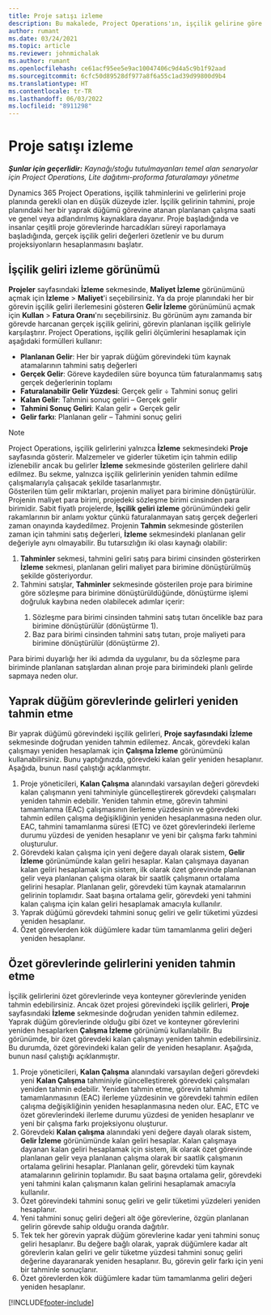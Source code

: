 ```yaml
---
title: Proje satışı izleme
description: Bu makalede, Project Operations'ın, işçilik gelirine göre nasıl izlediği ve bir proje üzerinde harcadıkları hakkında bilgiler yer alır.
author: rumant
ms.date: 03/24/2021
ms.topic: article
ms.reviewer: johnmichalak
ms.author: rumant
ms.openlocfilehash: ce61acf95ee5e9ac10047406c9d4a5c9b1f92aad
ms.sourcegitcommit: 6cfc50d89528df977a8f6a55c1ad39d99800d9b4
ms.translationtype: HT
ms.contentlocale: tr-TR
ms.lasthandoff: 06/03/2022
ms.locfileid: "8911298"
---
```

# <a name="project-sales-tracking"></a>Proje satışı izleme

_**Şunlar için geçerlidir:** Kaynağı/stoğu tutulmayanları temel alan senaryolar için Project Operations, Lite dağıtımı-proforma faturalamayı yönetme_

Dynamics 365 Project Operations, işçilik tahminlerini ve gelirlerini proje planında gerekli olan en düşük düzeyde izler. İşçilik gelirinin tahmini, proje planındaki her bir yaprak düğümü görevine atanan planlanan çalışma saati ve genel veya adlandırılmış kaynaklara dayanır. Proje başladığında ve insanlar çeşitli proje görevlerinde harcadıkları süreyi raporlamaya başladığında, gerçek işçilik geliri değerleri özetlenir ve bu durum projeksiyonların hesaplanmasını başlatır.

## <a name="labor-revenue-tracking-view"></a>İşçilik geliri izleme görünümü

**Projeler** sayfasındaki **İzleme** sekmesinde, **Maliyet İzleme** görünümünü açmak için **İzleme** > **Maliyet**'i seçebilirsiniz. Ya da proje planındaki her bir görevin işçilik geliri ilerlemesini gösteren **Gelir İzleme** görünümünü açmak için **Kullan** > **Fatura Oranı**'nı seçebilirsiniz. Bu görünüm aynı zamanda bir görevde harcanan gerçek işçilik gelirini, görevin planlanan işçilik geliriyle karşılaştırır. Project Operations, işçilik geliri ölçümlerini hesaplamak için aşağıdaki formülleri kullanır:

- **Planlanan Gelir**: Her bir yaprak düğüm görevindeki tüm kaynak atamalarının tahmini satış değerleri
- **Gerçek Gelir**: Göreve kaydedilen süre boyunca tüm faturalanmamış satış gerçek değerlerinin toplamı
- **Faturalanabilir Gelir Yüzdesi**: Gerçek gelir ÷ Tahmini sonuç geliri
- **Kalan Gelir**: Tahmini sonuç geliri – Gerçek gelir
- **Tahmini Sonuç Geliri**: Kalan gelir + Gerçek gelir
- **Gelir farkı**: Planlanan gelir – Tahmini sonuç geliri


> [!NOTE]
> Project Operations, işçilik gelirlerini yalnızca **İzleme** sekmesindeki **Proje** sayfasında gösterir. Malzemeler ve giderler tüketim için tahmin edilip izlenebilir ancak bu gelirler **İzleme** sekmesinde gösterilen gelirlere dahil edilmez. Bu sekme, yalnızca işçilik gelirlerinin yeniden tahmin edilme çalışmalarıyla çalışacak şekilde tasarlanmıştır.  
> Gösterilen tüm gelir miktarları, projenin maliyet para birimine dönüştürülür. Projenin maliyet para birimi, projedeki sözleşme birimi cinsinden para birimidir. Sabit fiyatlı projelerde, **İşçilik geliri izleme** görünümündeki gelir rakamlarının bir anlamı yoktur çünkü faturalanmayan satış gerçek değerleri zaman onayında kaydedilmez.
> Projenin **Tahmin** sekmesinde gösterilen zaman için tahmini satış değerleri, **İzleme** sekmesindeki planlanan gelir değeriyle aynı olmayabilir. Bu tutarsızlığın iki olası kaynağı olabilir:
><ol>
   ><li> <b>Tahminler</b> sekmesi, tahmini geliri satış para birimi cinsinden gösterirken <b>İzleme</b> sekmesi, planlanan geliri maliyet para birimine dönüştürülmüş şekilde gösteriyordur. </li>
   ><li> Tahmini satışlar, <b>Tahminler</b> sekmesinde gösterilen proje para birimine göre sözleşme para birimine dönüştürüldüğünde, dönüştürme işlemi doğruluk kaybına neden olabilecek adımlar içerir: </li>
><ol>
><li> Sözleşme para birimi cinsinden tahmini satış tutarı öncelikle baz para birimine dönüştürülür (dönüştürme 1).</li>
><li> Baz para birimi cinsinden tahmini satış tutarı, proje maliyeti para birimine dönüştürülür (dönüştürme 2). </li>
></ol>
></ol>
> Para birimi duyarlığı her iki adımda da uygulanır, bu da sözleşme para biriminde planlanan satışlardan alınan proje para birimindeki planlı gelirde sapmaya neden olur.
   

## <a name="reprojecting-revenues-on-leaf-node-tasks"></a>Yaprak düğüm görevlerinde gelirleri yeniden tahmin etme

Bir yaprak düğümü görevindeki işçilik gelirleri, **Proje sayfasındaki** **İzleme** sekmesinde doğrudan yeniden tahmin edilemez. Ancak, görevdeki kalan çalışmayı yeniden hesaplamak için **Çalışma İzleme** görünümünü kullanabilirsiniz. Bunu yaptığınızda, görevdeki kalan gelir yeniden hesaplanır. Aşağıda, bunun nasıl çalıştığı açıklanmıştır.

1. Proje yöneticileri, **Kalan Çalışma** alanındaki varsayılan değeri görevdeki kalan çalışmanın yeni tahminiyle güncelleştirerek görevdeki çalışmaları yeniden tahmin edebilir. Yeniden tahmin etme, görevin tahmini tamamlanma (EAC) çalışmasının ilerleme yüzdesinin ve görevdeki tahmin edilen çalışma değişikliğinin yeniden hesaplanmasına neden olur. EAC, tahmini tamamlanma süresi (ETC) ve özet görevlerindeki ilerleme durumu yüzdesi de yeniden hesaplanır ve yeni bir çalışma farkı tahmini oluşturulur.
2. Görevdeki kalan çalışma için yeni değere dayalı olarak sistem, **Gelir İzleme** görünümünde kalan geliri hesaplar. Kalan çalışmaya dayanan kalan geliri hesaplamak için sistem, ilk olarak özet görevinde planlanan gelir veya planlanan çalışma olarak bir saatlik çalışmanın ortalama gelirini hesaplar. Planlanan gelir, görevdeki tüm kaynak atamalarının gelirinin toplamıdır. Saat başına ortalama gelir, görevdeki yeni tahmini kalan çalışma için kalan geliri hesaplamak amacıyla kullanılır.
3. Yaprak düğümü görevdeki tahmini sonuç geliri ve gelir tüketimi yüzdesi yeniden hesaplanır.
4. Özet görevlerden kök düğümlere kadar tüm tamamlanma geliri değeri yeniden hesaplanır.

## <a name="reprojecting-revenues-on-summary-tasks"></a>Özet görevlerinde gelirlerini yeniden tahmin etme

İşçilik gelirlerini özet görevlerinde veya konteyner görevlerinde yeniden tahmin edebilirsiniz. Ancak özet projesi görevindeki işçilik gelirleri, **Proje** sayfasındaki **İzleme** sekmesinde doğrudan yeniden tahmin edilemez. Yaprak düğüm görevlerinde olduğu gibi özet ve konteyner görevlerini yeniden hesaplarken **Çalışma İzleme** görünümü kullanılabilir. Bu görünümde, bir özet görevdeki kalan çalışmayı yeniden tahmin edebilirsiniz. Bu durumda, özet görevindeki kalan gelir de yeniden hesaplanır. Aşağıda, bunun nasıl çalıştığı açıklanmıştır.

1. Proje yöneticileri, **Kalan Çalışma** alanındaki varsayılan değeri görevdeki yeni **Kalan Çalışma** tahminiyle güncelleştirerek görevdeki çalışmaları yeniden tahmin edebilir. Yeniden tahmin etme, görevin tahmini tamamlanmasının (EAC) ilerleme yüzdesinin ve görevdeki tahmin edilen çalışma değişikliğinin yeniden hesaplanmasına neden olur. EAC, ETC ve özet görevlerindeki ilerleme durumu yüzdesi de yeniden hesaplanır ve yeni bir çalışma farkı projeksiyonu oluşturur.
2. Görevdeki **Kalan çalışma** alanındaki yeni değere dayalı olarak sistem, **Gelir İzleme** görünümünde kalan geliri hesaplar. Kalan çalışmaya dayanan kalan geliri hesaplamak için sistem, ilk olarak özet görevinde planlanan gelir veya planlanan çalışma olarak bir saatlik çalışmanın ortalama gelirini hesaplar. Planlanan gelir, görevdeki tüm kaynak atamalarının gelirinin toplamıdır. Bu saat başına ortalama gelir, görevdeki yeni tahmini kalan çalışmanın kalan gelirini hesaplamak amacıyla kullanılır.
3. Özet görevindeki tahmini sonuç geliri ve gelir tüketimi yüzdeleri yeniden hesaplanır.
4. Yeni tahmini sonuç geliri değeri alt öğe görevlerine, özgün planlanan gelirin görevde sahip olduğu oranda dağıtılır.
5. Tek tek her görevin yaprak düğüm görevlerine kadar yeni tahmini sonuç geliri hesaplanır. Bu değere bağlı olarak, yaprak düğümlere kadar alt görevlerin kalan geliri ve gelir tüketme yüzdesi tahmini sonuç geliri değerine dayaranarak yeniden hesaplanır. Bu, görevin gelir farkı için yeni bir tahminle sonuçlanır. 
6. Özet görevlerden kök düğümlere kadar tüm tamamlanma geliri değeri yeniden hesaplanır.


[!INCLUDE[footer-include](../includes/footer-banner.md)]

